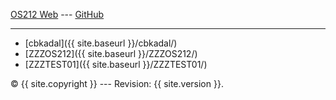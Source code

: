 ---
---

[OS212 Web](https://ui-fasilkom-os.github.io/UF-os212/) ---
[GitHub](https://github.com/UI-FASILKOM-OS/UF-os212/)

<hr>

* [cbkadal]({{ site.baseurl }}/cbkadal/)
* [ZZZOS212]({{ site.baseurl }}/ZZZOS212/)
* [ZZZTEST01]({{ site.baseurl }}/ZZZTEST01/)

&copy; {{ site.copyright }} --- Revision: {{ site.version }}.
